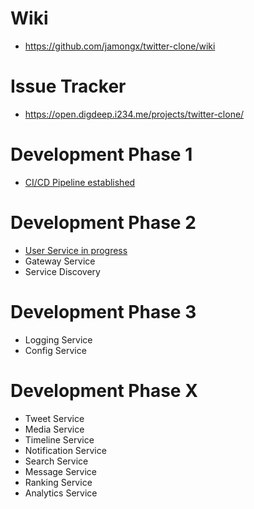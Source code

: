 # Wiki
- https://github.com/jamongx/twitter-clone/wiki


# Issue Tracker
- https://open.digdeep.i234.me/projects/twitter-clone/

# Development Phase 1
- [CI/CD Pipeline established](https://open.digdeep.i234.me/projects/twitter-clone/wiki/build-ci-slash-cd-pipeline)

# Development Phase 2
- [User Service in progress](https://github.com/jamongx/twitter-clone-user-service)
- Gateway Service
- Service Discovery

# Development Phase 3
- Logging Service
- Config Service

# Development Phase X
- Tweet Service
- Media Service
- Timeline Service
- Notification Service
- Search Service
- Message Service
- Ranking Service
- Analytics Service
